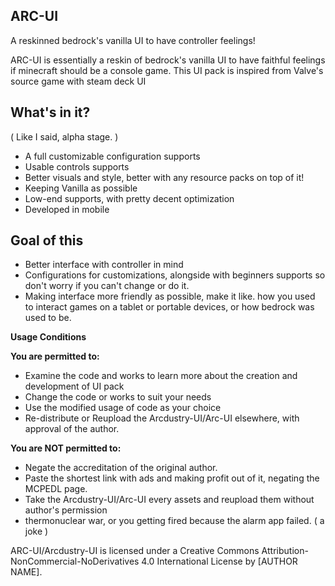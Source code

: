 ## ARC-UI
A reskinned bedrock's vanilla UI to have controller feelings!

ARC-UI is essentially a reskin of bedrock's vanilla UI to have faithful feelings if minecraft should be a console game. This UI pack is inspired from Valve's source game with steam deck UI

## What's in it?
( Like I said, alpha stage. )
* A full customizable configuration supports
* Usable controls supports
* Better visuals and style, better with any resource packs on top of it!
* Keeping Vanilla as possible
* Low-end supports, with pretty decent optimization
* Developed in mobile

## Goal of this
* Better interface with controller in mind
* Configurations for customizations, alongside with beginners supports so don't worry if you can't change or do it.
* Making interface more friendly as possible, make it like. how you used to interact games on a tablet or portable devices, or how bedrock was used to be.

**__Usage Conditions__**

**You are permitted to:**

- Examine the code and works to learn more about the creation and development of UI pack
- Change the code or works to suit your needs
- Use the modified usage of code as your choice
- Re-distribute or Reupload the Arcdustry-UI/Arc-UI elsewhere, with approval of the author.

**You are NOT permitted to:**

- Negate the accreditation of the original author.
- Paste the shortest link with ads and making profit out of it, negating the MCPEDL page.
- Take the Arcdustry-UI/Arc-UI every assets and reupload them without author's permission
- thermonuclear war, or you getting fired because the alarm app failed. ( a joke )

ARC-UI/Arcdustry-UI is licensed under a Creative Commons Attribution-NonCommercial-NoDerivatives 4.0 International License by [AUTHOR NAME].